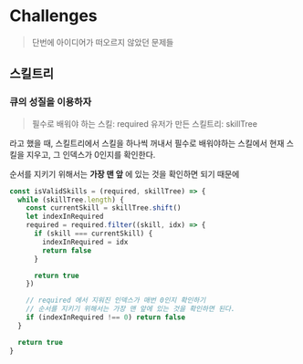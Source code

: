 # Challenges

> 단번에 아이디어가 떠오르지 않았던 문제들

## 스킬트리

### 큐의 성질을 이용하자

> 필수로 배워야 하는 스킬: required
> 유저가 만든 스킬트리: skillTree

라고 했을 때, 스킬트리에서 스킬을 하나씩 꺼내서 필수로 배워야하는 스킬에서 현재 스킬을 지우고, 그 인덱스가 0인지를 확인한다.

순서를 지키기 위해서는 **가장 맨 앞** 에 있는 것을 확인하면 되기 때문에

```js
const isValidSkills = (required, skillTree) => {
  while (skillTree.length) {
    const currentSkill = skillTree.shift()
    let indexInRequired
    required = required.filter((skill, idx) => {
      if (skill === currentSkill) {
        indexInRequired = idx
        return false
      }

      return true
    })

    // required 에서 지워진 인덱스가 매번 0인지 확인하기
    // 순서를 지키기 위해서는 가장 맨 앞에 있는 것을 확인하면 된다.
    if (indexInRequired !== 0) return false
  }

  return true
}
```
